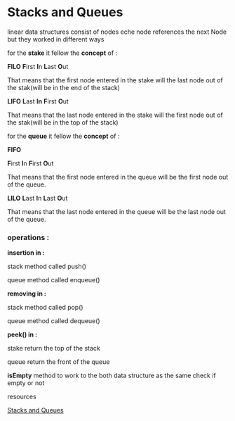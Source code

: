 # Stacks and Queues
linear data structures consist of nodes eche node references the next Node 
but they worked in different ways 

for the **stake** it fellow the **concept** of :

**FILO**
**F**irst **I**n **L**ast **O**ut

That means that the first node entered in the stake will the last node out of the stak(will be in the end of the stack)

**LIFO**
**L**ast **In** **F**irst **O**ut

That means that the last node entered in the stake will the first node out of the stak(will be in the top of the stack)

for the **queue** it fellow the **concept** of :

**FIFO**

**F**irst **I**n **F**irst **O**ut

That means that the first node entered in the queue will be the first node out of the queue.


**LILO**
**L**ast **I**n **L**ast **O**ut

That means that the last node entered in the queue will be the last node out of the queue.


### operations :

**insertion in :**

stack method called push()

queue method called enqueue()

**removing in :**

stack method called pop()

queue method called dequeue()



**peek() in :**

stake return the top of the stack

queue return the front of the queue

**isEmpty** method to work to the both data structure as the same 
check if empty or not 



















resources

[Stacks and Queues](https://codefellows.github.io/common_curriculum/data_structures_and_algorithms/Code_401/class-10/resources/stacks_and_queues.html)